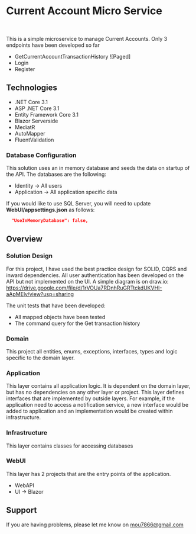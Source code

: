  # Current Account Micro Service 

<br/>

This is a simple microservice to manage Current Accounts. Only 3 endpoints have been developed so far
 - GetCurrentAccountTransactionHistory ![Paged]
 - Login
 - Register

## Technologies

* .NET Core 3.1
* ASP .NET Core 3.1
* Entity Framework Core 3.1
* Blazor Serverside
* MediatR
* AutoMapper
* FluentValidation

### Database Configuration

This solution uses an in memory database and seeds the data on startup of the API. The databases are the following:
 - Identity -> All users
 - Application -> All application specific data

If you would like to use SQL Server, you will need to update **WebUI/appsettings.json** as follows:

```json
  "UseInMemoryDatabase": false,
```

## Overview

### Solution Design

For this project, I have used the best practice design for SOLID, CQRS and inward dependencies. 
All user authentication has been developed on the API but not implemented on the UI. A simple diagram is on draw.io: https://drive.google.com/file/d/1rVOUa7RDnhRuGRTtckdUKVHI-aApMElv/view?usp=sharing

The unit tests that have been developed:
- All mapped objects have been tested
- The command query for the Get transaction history

### Domain

This project all entities, enums, exceptions, interfaces, types and logic specific to the domain layer.

### Application

This layer contains all application logic. It is dependent on the domain layer, but has no dependencies on any other layer or project. This layer defines interfaces that are implemented by outside layers. For example, if the application need to access a notification service, a new interface would be added to application and an implementation would be created within infrastructure.

### Infrastructure

This layer contains classes for accessing databases

### WebUI

This layer has 2 projects that are the entry points of the application. 
- WebAPI 
- UI -> Blazor

## Support

If you are having problems, please let me know on mou7866@gmail.com
